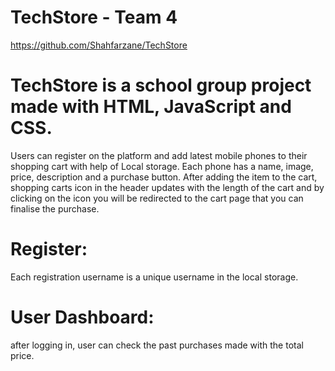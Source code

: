 # TechStore - Team 4

https://github.com/Shahfarzane/TechStore

# TechStore  is a school group project made with HTML, JavaScript and CSS.
Users can register on the platform and add latest mobile phones to their shopping cart with help of Local storage.
Each phone has a name, image, price, description and a purchase button. After adding the item to the cart, shopping carts icon in the header updates with the length of the cart and by clicking on the icon you will be redirected to the cart page that you can finalise the purchase.

# Register:
Each registration username is a unique username in the local storage.

# User Dashboard:
after logging in, user can check the past purchases made with the total price.


